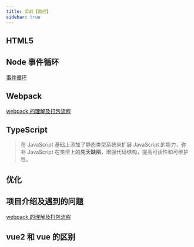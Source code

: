 ```yaml
---
title: 实战【面经】
sidebar: true
---
```


## HTML5

## Node 事件循环

<a href="/docs/Library/JavaScript#事件循环" target="_blank">事件循环</a>

## Webpack

<a href="P1#webpack-的理解及打包流程" target="_blank">webpack 的理解及打包流程</a>

## TypeScript

> 在 JavaScript 基础上添加了静态类型系统来扩展 JavaScript 的能力，弥补 JavaScript 在类型上的**先天缺陷**，增强代码结构，提高可读性和可维护性。

## 优化

## 项目介绍及遇到的问题

<a href="/docs/CodeLife/meituan/2024#总结" target="_blank">webpack 的理解及打包流程</a>

## vue2 和 vue 的区别
